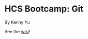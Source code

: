 HCS Bootcamp: Git
=================
By Kenny Yu

See the [wiki](https://github.com/kennyyu/bootcamp-git/wiki)!
